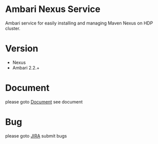 # Ambari Nexus Service
Ambari service for easily installing and managing Maven Nexus on HDP cluster.

# Version
- Nexus <any version>
- Ambari 2.2.+

# Document
please goto [Document](http://wiki.ttxit.com/display/AMNSSE/Ambari+Nexus+Service) see document

# Bug
please goto [JIRA](http://jira.ttxit.com/projects/AMNSSE) submit bugs